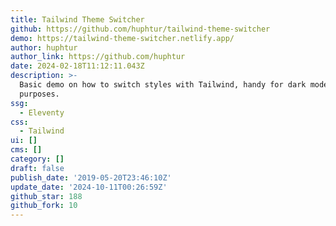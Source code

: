 ```yaml
---
title: Tailwind Theme Switcher
github: https://github.com/huphtur/tailwind-theme-switcher
demo: https://tailwind-theme-switcher.netlify.app/
author: huphtur
author_link: https://github.com/huphtur
date: 2024-02-18T11:12:11.043Z
description: >-
  Basic demo on how to switch styles with Tailwind, handy for dark mode type
  purposes.
ssg:
  - Eleventy
css:
  - Tailwind
ui: []
cms: []
category: []
draft: false
publish_date: '2019-05-20T23:46:10Z'
update_date: '2024-10-11T00:26:59Z'
github_star: 188
github_fork: 10
---
```

